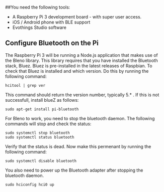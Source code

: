 ##You need the following tools:

- A Raspberry Pi 3 development board - with super user access. 
- iOS / Android phone with BLE support
- Evothings Studio software 

## Configure Bluetooth on the Pi
The Raspberry Pi 3 will be running a Node.js application that makes use of the Bleno library. This library requires that you have installed the Bluetooth stack, Bluez. Bluez is pre-installed in the latest releases of Raspbian. To check that Bluez is installed and which version. Do this by running the following command: 
```
hcitool | grep ver
```
This command should return the version number, typically 5.* . If this is not successfull, install blueZ as follows:
```
sudo apt-get install pi-bluetooth
```
For Bleno to work, you need to stop the bluetooth daemon. The following commands will stop and check the status:
```
sudo systemctl stop bluetooth
sudo systemctl status bluetooth
```
Verify that the status is dead.
Now make this permenant by running the following command:
```
sudo systemctl disable bluetooth
```
You also need to power up the Bluetooth adapter after stopping the bluetooth daemon. 
```
sudo hciconfig hci0 up
```

